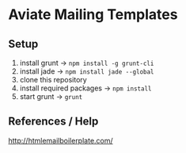 Aviate Mailing Templates
================


Setup
----------

1. install grunt → ```npm install -g grunt-cli```
1. install jade → ```npm install jade --global```
3. clone this repository
4. install required packages →  ```npm install```
4. start grunt →  ```grunt```

References / Help
----------

http://htmlemailboilerplate.com/
